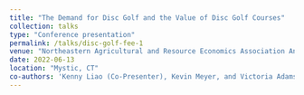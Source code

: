 ```yaml
---
title: "The Demand for Disc Golf and the Value of Disc Golf Courses"
collection: talks
type: "Conference presentation"
permalink: /talks/disc-golf-fee-1
venue: "Northeastern Agricultural and Resource Economics Association Annual Conference"
date: 2022-06-13
location: "Mystic, CT"
co-authors: 'Kenny Liao (Co-Presenter), Kevin Meyer, and Victoria Adams'
---
```


